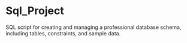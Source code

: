 # Sql_Project
SQL script for creating and managing a professional database schema, including tables, constraints, and sample data.
